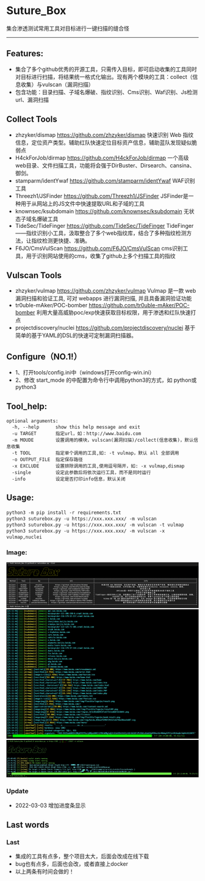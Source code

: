 # Suture_Box
集合渗透测试常用工具对目标进行一键扫描的缝合怪

***

## Features:
* 集合了多个github优秀的开源工具，只需传入目标，即可启动收集的工具同时对目标进行扫描，将结果统一格式化输出。现有两个模块的工具：collect（信息收集）与vulscan（漏洞扫描）
* 包含功能：目录扫描、子域名爆破、指纹识别、Cms识别、Waf识别、Js检测url、漏洞扫描

## Collect Tools
* zhzyker/dismap https://github.com/zhzyker/dismap   快速识别 Web 指纹信息，定位资产类型。辅助红队快速定位目标资产信息，辅助蓝队发现疑似脆弱点
* H4ckForJob/dirmap https://github.com/H4ckForJob/dirmap 一个高级web目录、文件扫描工具，功能将会强于DirBuster、Dirsearch、cansina、御剑。
* stamparm/identYwaf https://github.com/stamparm/identYwaf WAF识别工具
* Threezh1/JSFinder https://github.com/Threezh1/JSFinder JSFinder是一种用于从网站上的JS文件中快速提取URL和子域的工具
* knownsec/ksubdomain https://github.com/knownsec/ksubdomain 无状态子域名爆破工具
* TideSec/TideFinger https://github.com/TideSec/TideFinger TideFinger——指纹识别小工具，汲取整合了多个web指纹库，结合了多种指纹检测方法，让指纹检测更快捷、准确。
* F6JO/CmsVulScan https://github.com/F6JO/CmsVulScan cms识别工具，用于识别网站使用的cms，收集了github上多个扫描工具的指纹

## Vulscan Tools
* zhzyker/vulmap  https://github.com/zhzyker/vulmap Vulmap 是一款 web 漏洞扫描和验证工具, 可对 webapps 进行漏洞扫描, 并且具备漏洞验证功能
* tr0uble-mAker/POC-bomber https://github.com/tr0uble-mAker/POC-bomber 利用大量高威胁poc/exp快速获取目标权限，用于渗透和红队快速打点
* projectdiscovery/nuclei https://github.com/projectdiscovery/nuclei 基于简单的基于YAML的DSL的快速可定制漏洞扫描器。

## Configure（NO.1!）
* 1、打开tools/config.ini中（windows打开config-win.ini）
* 2、修改 start_mode 的中配置为命令行中调用python3的方式，如 python或python3


## Tool_help:
```
optional arguments:
  -h, --help      show this help message and exit
  -u TARGET       指定url，如：http://www.baidu.com
  -m MOUDE        设置调用的模块，vulscan(漏洞扫描)/collect(信息收集)，默认信息收集
  -t TOOL         指定单个调用的工具,如: -t vulmap，默认 all 全部调用
  -o OUTPUT_FILE  指定保存路径
  -x EXCLUDE      设置排除调用的工具,使用逗号隔开，如: -x vulmap,dismap
  -single         设定此参数后将依次运行工具，而不是同时运行
  -info           设定是否打印info信息，默认关闭
```


## Usage:
```
python3 -m pip install -r requirements.txt
python3 suturebox.py -u https://xxx.xxx.xxx/ -m vulscan
python3 suturebox.py -u https://xxx.xxx.xxx/ -m vulscan -t vulmap
python3 suturebox.py -u https://xxx.xxx.xxx/ -m vulscan -x vulmap,nuclei
```

### Image:
<img src="./imager/list.png"/>
<img src="./imager/collect.png"/>
<img src="./imager/vulscan.png"/>

### Update
* 2022-03-03 增加进度条显示
## Last words
### Last
* 集成的工具有点多，整个项目太大，后面会改成在线下载
* bug也有点多，后面也会改，或者直接上docker
* 以上两条有时间会做的！
